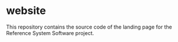 # website

This repository contains the source code of the landing page for the Reference System Software project.
